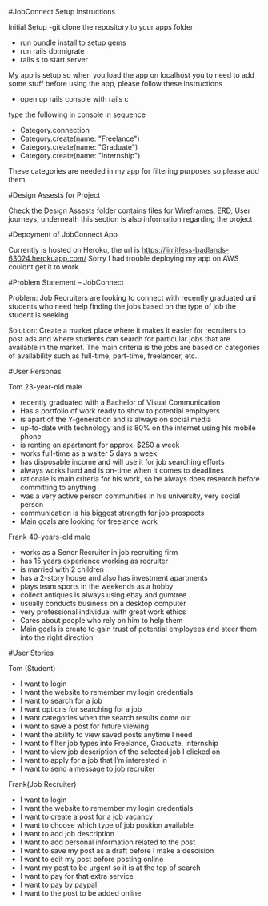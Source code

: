 #JobConnect Setup Instructions

Initial Setup
-git clone the repository to your apps folder
- run bundle install to setup gems
- run rails db:migrate
- rails s to start server

My app is setup so when you load the app on localhost you to need to add some stuff before using the app,
please follow these instructions

- open up rails console with rails c

type the following in console in sequence
- Category.connection
- Category.create(name: "Freelance")
- Category.create(name: "Graduate")
- Category.create(name: "Internship")

These categories are needed in my app for filtering purposes so please add them

#Design Assests for Project

Check the Design Assests folder contains files for Wireframes, ERD, User journeys, underneath this section is also 
information regarding the project

#Depoyment of JobConnect App

Currently is hosted on Heroku, the url is https://limitless-badlands-63024.herokuapp.com/
Sorry I had trouble deploying my app on AWS couldnt get it to work

#Problem Statement – JobConnect

Problem:
 Job Recruiters are looking to connect with recently graduated uni students who need help finding the jobs based on the type of job the student is seeking

Solution:
Create a market place where it makes it easier for recruiters to post ads and where students can search for particular jobs that are available in the market. The main criteria is the jobs are based on categories of availability such as full-time, part-time, freelancer, etc..


#User Personas

Tom 23-year-old male 

-	recently graduated with a Bachelor of Visual Communication
-	Has a portfolio of work ready to show to potential employers
-	is apart of the Y-generation and  is always on social media
-	up-to-date with technology and is 80% on the internet using his mobile phone
-	is renting an apartment for approx. $250 a week 
-	works full-time as a waiter 5 days a week
-	has disposable income and will use it for job searching efforts  
-	always works hard and is on-time when it comes to deadlines
-	rationale is main criteria for his work, so he always does research before committing to anything
-	was a very active person communities in his university, very social person
-	communication is his biggest strength for job prospects
-	Main goals are looking for freelance work


Frank 40-years-old male

-	works as a Senor Recruiter in job recruiting firm
-	has 15 years experience working as recruiter
-	is married with 2 children
-	has a 2-story house and also has investment apartments
-	plays team sports in the weekends as a hobby
-	collect antiques is always using ebay and gumtree
-	usually conducts business on a desktop computer
-	very professional individual with great work ethics
-	Cares about people who rely on him to help them
-	Main goals is create to gain trust of potential employees and steer them into the right direction


#User Stories

Tom (Student)

-	I want to login
-	I want the website to remember my login credentials
-	I want to search for a job
-	I want options for searching for a job
-	I want categories when the search results come out
-	I want to save a post for future viewing
-	I want the ability to view saved posts anytime I need
-	I want to filter job types into Freelance, Graduate, Internship
-	I want to view job description of the selected job I clicked on
-	I want to apply for a job that I’m interested in
-	I want to send a message to job recruiter


Frank(Job Recruiter)

-	I want to login
-	I want the website to remember my login credentials
-	I want to create a post for a job vacancy
-	I want to choose which type of job position available
-	I want to add job description
-	I want to add personal information related to the post
-	I want to save my post as a draft before I make a descision
-	I want to edit my post before posting online
-	I want my post to be urgent so it is at the top of search
-	I want to pay for that extra service
-	I want to pay by paypal
-	I want to the post to be added online
